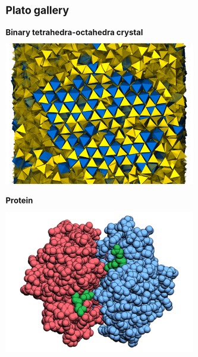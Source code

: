
# Plato gallery

## Binary tetrahedra-octahedra crystal

![binary crystal of tetrahedra and octahedra](tetrahedra_octahedra_povray.png "binary crystal of tetrahedra and octahedra")

## Protein

![PDB protein 1aqw](protein_vispy.png "PDB protein 1aqw")
